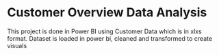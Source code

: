 # Customer Overview Data Analysis

This project is done in Power BI using Customer Data which is in xlxs format. 
Dataset is loaded in power bi, cleaned and transformed to create visuals

